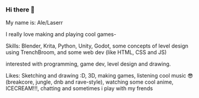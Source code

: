 ### Hi there 👋

My name is: Ale/Laserr

I really love making and playing cool games-


Skills: Blender, Krita, Python, Unity, Godot, some concepts of level design using TrenchBroom, and some web dev (like HTML, CSS and JS)

interested with programming, game dev, level design and drawing.

Likes: Sketching and drawing :D, 3D, making games, listening cool music 😎 (breakcore, jungle, dnb and rave-style), watching some cool anime, ICECREAM!!!, chatting and sometimes i play with my frends 



